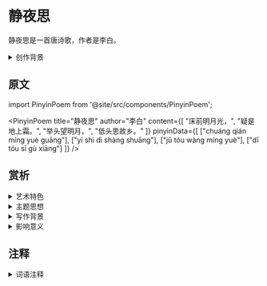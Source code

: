 # 静夜思

静夜思是一首唐诗歌，作者是李白。

<details>
<summary>创作背景</summary>

这首诗作于唐代，具体创作年代已不可考。诗人在一个月明之夜，思念远方的家乡，抒发了思乡之情。

</details>

## 原文

import PinyinPoem from '@site/src/components/PinyinPoem';

<PinyinPoem 
  title="静夜思"
  author="李白"
  content={[
    "床前明月光，",
    "疑是地上霜。",
    "举头望明月，",
    "低头思故乡。"
  ]}
  pinyinData={[
    ["chuáng qián míng yuè guāng"],
    ["yí shì dì shàng shuāng"],
    ["jǔ tóu wàng míng yuè"],
    ["dī tóu sī gù xiāng"]
  ]}
/>

## 赏析

<details>
<summary>艺术特色</summary>

1. **语言特点**
   - 语言优美凝练
   - 意境深远
   - 韵律和谐

2. **表现手法**
   - 善用比喻和象征
   - 意象鲜明
   - 结构严谨

</details>

<details>
<summary>主题思想</summary>

1. **主题内容**
   - 抒发思乡之情
   - 表达对家乡的眷恋

2. **思想特色**
   - 情感真挚
   - 意境优美

</details>

<details>
<summary>写作背景</summary>

这首诗创作于唐代，反映了游子思乡的普遍情感。

</details>

<details>
<summary>影响意义</summary>

1. 艺术价值
   - 意境优美
   - 格律工整
   - 语言精炼

2. 历史价值
   - 反映时代特征
   - 展现文人情怀
   - 传承文化精神

</details>

## 注释

<details>
<summary>词语注释</summary>

- 床前明月光：月光照在床前，形容夜深人静的景象
- 地上霜：地上的霜，这里是误以为月光是地上的霜
- 举头望明月：抬头看明月
- 低头思故乡：低头想念家乡

</details> 